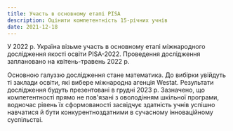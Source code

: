 ```yaml
---
title: Участь в основному етапі PISA
description: Оцінити компетентність 15-річних учнів 
date: 2021-12-18
---
```


У 2022 р. Україна візьме участь в основному етапі міжнародного дослідження якості освіти PISA-2022. Проведення дослідження заплановано на квітень-травень 2022 р. 

Основною галуззю дослідження стане математика. До вибірки увійдуть ті заклади освіти, які вибере міжнародна агенція Westat. Результати дослідження будуть презентовані в грудні 2023 р. Зазначено, що компетентності прямо не пов'язані з оволодінням шкільної програми, водночас рівень їх сформованості засвідчує здатність учнів успішно навчатися й бути конкурентноздатними в сучасному інноваційному суспільстві.


